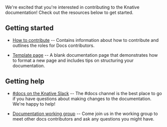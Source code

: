 We're excited that you're interested in contributing to the Knative
documentation! Check out the resources below to get started.

## Getting started

- [How to contribute](https://github.com/knative/docs/tree/master/CONTRIBUTING.md) -- Contains information about how
  to contribute and outlines the roles for Docs contributors.

- [Template page](https://raw.githubusercontent.com/knative/community/master/docs/new-page-template.md)
  -- A blank documentation page that demonstrates how to format a new page and
  includes tips on structuring your documentation.

## Getting help

- [#docs on the Knative Slack](https://slack.knative.dev) -- The #docs channel
  is the best place to go if you have questions about making changes to the
  documentation. We're happy to help!

- [Documentation working group](../working-groups/WORKING-GROUPS.md#documentation)
  -- Come join us in the working group to meet other docs contributors and ask
  any questions you might have.
